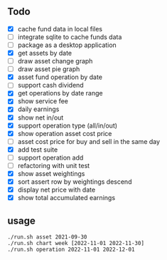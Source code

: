 ## Todo
- [X] cache fund data in local files
- [ ] integrate sqlite to cache funds data
- [ ] package as a desktop application
- [X] get assets by date
- [ ] draw asset change graph
- [ ] draw asset pie graph
- [X] asset fund operation by date
- [ ] support cash dividend
- [X] get operations by date range
- [X] show service fee
- [X] daily earnings
- [X] show net in/out
- [X] support operation type (all/in/out)
- [X] show operation asset cost price
- [ ] asset cost price for buy and sell in the same day
- [X] add test suite
- [ ] support operation add
- [ ] refactoring with unit test
- [X] show asset weightings
- [X] sort assert row by weightings descend
- [X] display net price with date
- [X] show total accumulated earnings

## usage
```
./run.sh asset 2021-09-30
./run.sh chart week [2022-11-01 2022-11-30]
./run.sh operation 2022-11-01 2022-12-01
```
